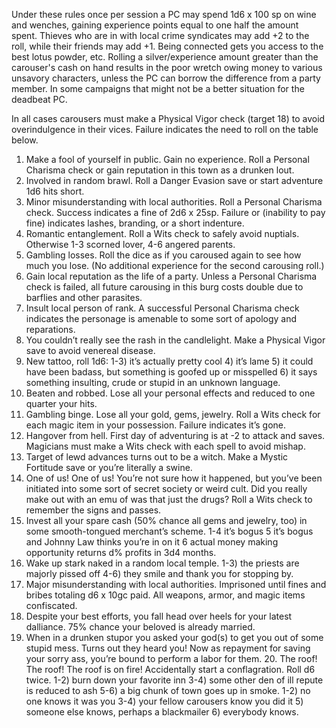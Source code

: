 Under these rules once per session a PC may spend 1d6 x 100 sp on wine and
wenches, gaining experience points equal to one half the amount spent.  Thieves
who are in with local crime syndicates may add +2 to the roll, while their
friends may add +1.  Being connected gets you access to the best lotus powder,
etc.  Rolling a silver/experience amount greater than the carouser's cash on
hand results in the poor wretch owing money to various unsavory characters,
unless the PC can borrow the difference from a party member.  In some campaigns
that might not be a better situation for the deadbeat PC.

In all cases carousers must make a Physical Vigor check (target 18) to avoid
overindulgence in their vices. Failure indicates the need to roll on the table
below.

1. Make a fool of yourself in public.  Gain no experience.  Roll a Personal Charisma check or gain reputation in this town as a drunken lout.
2. Involved in random brawl.  Roll a Danger Evasion save or start adventure 1d6 hits short.
3. Minor misunderstanding with local authorities.  Roll a Personal Charisma check. Success indicates a fine of 2d6 x 25sp. Failure or (inability to pay fine) indicates lashes, branding, or a short indenture.
4. Romantic entanglement.  Roll a Wits check to safely avoid nuptials.  Otherwise 1-3 scorned lover, 4-6 angered parents.
5. Gambling losses.  Roll the dice as if you caroused again to see how much you lose. (No additional experience for the second carousing roll.)
6. Gain local reputation as the life of a party.  Unless a Personal Charisma check is failed, all future carousing in this burg costs double due to barflies and other parasites.
7. Insult local person of rank.  A successful Personal Charisma check indicates the personage is amenable to some sort of apology and reparations.
8. You couldn’t really see the rash in the candlelight.  Make a Physical Vigor save to avoid venereal disease.
9. New tattoo, roll 1d6: 1-3) it’s actually pretty cool 4) it’s lame 5) it could have been badass, but something is goofed up or misspelled 6) it says something insulting, crude or stupid in an unknown language.
10. Beaten and robbed.  Lose all your personal effects and reduced to one quarter your hits.
11. Gambling binge.  Lose all your gold, gems, jewelry.  Roll a Wits check for each magic item in your possession. Failure indicates it’s gone.
12. Hangover from hell.  First day of adventuring is at -2 to attack and saves.  Magicians must make a Wits check with each spell to avoid mishap.
13. Target of lewd advances turns out to be a witch.  Make a Mystic Fortitude save or you’re literally a swine.
14. One of us! One of us! You’re not sure how it happened, but you’ve been initiated into some sort of secret society or weird cult. Did you really make out with an emu of was that just the drugs? Roll a Wits check to remember the signs and passes.
15. Invest all your spare cash (50% chance all gems and jewelry, too) in some smooth-tongued merchant’s scheme. 1-4 it’s bogus 5 it’s bogus and Johnny Law thinks you’re in on it 6 actual money making opportunity returns d% profits in 3d4 months.
16. Wake up stark naked in a random local temple. 1-3) the priests are majorly pissed off 4-6) they smile and thank you for stopping by.
17. Major misunderstanding with local authorities. Imprisoned until fines and bribes totaling d6 x 10gc paid. All weapons, armor, and magic items confiscated.
18. Despite your best efforts, you fall head over heels for your latest dalliance.  75% chance your beloved is already married.
19. When in a drunken stupor you asked your god(s) to get you out of some stupid mess.  Turns out they heard you!  Now as repayment for saving your sorry ass, you’re bound to perform a labor for them. 20. The roof! The roof! The roof is on fire! Accidentally start a conflagration. Roll d6 twice. 1-2) burn down your favorite inn 3-4) some other den of ill repute is reduced to ash 5-6) a big chunk of town goes up in smoke. 1-2) no one knows it was you 3-4) your fellow carousers know you did it 5) someone else knows, perhaps a blackmailer 6) everybody knows.

